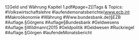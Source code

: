
![[Geld und Währung Kapitel 1.pdf#page=2]]Tags & Topics:
   #Volkswirtschaftslehre
   #laufendemonatsberichte(www.ecb.int
   #Makroökonomie
   #Währung
   #Www.bundesbank.de)§EZB
   #Auflage.§Görgens
   #Auflage§Bundesbank
   #Geldwesens
   #Auflage.§Wildmann(2015
   #Geldpolitik
   #Geldwesen
   #Ruckriegel
   #Auflage.§Görgen
   #laufendeMonatsbericht